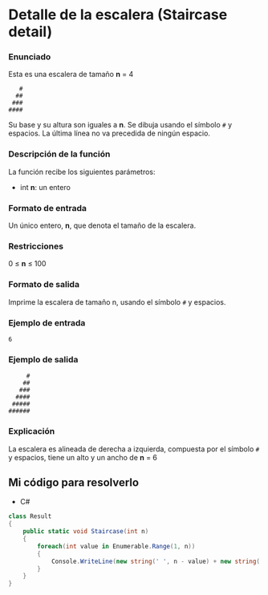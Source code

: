# Detalle de la escalera (Staircase detail)

### Enunciado

Esta es una escalera de tamaño **n** = 4

```
   #
  ##
 ###
####
```

Su base y su altura son iguales a **n**. Se dibuja usando el símbolo `#` y espacios. La última línea no va precedida de ningún espacio.

### Descripción de la función

La función recibe los siguientes parámetros:

- int **n**: un entero

### Formato de entrada

Un único entero, **n**, que denota el tamaño de la escalera.

### Restricciones

0 ≤ **n** ≤ 100

### Formato de salida

Imprime la escalera de tamaño n, usando el símbolo `#` y espacios.

### Ejemplo de entrada

```
6
```

### Ejemplo de salida

```
     #
    ##
   ###
  ####
 #####
######
```

### Explicación

La escalera es alineada de derecha a izquierda, compuesta por el símbolo `#` y espacios, tiene un alto y un ancho de **n** = 6

## Mi código para resolverlo

- C#

```csharp
class Result
{
    public static void Staircase(int n)
    {
        foreach(int value in Enumerable.Range(1, n))
        {
            Console.WriteLine(new string(' ', n - value) + new string('#', value));
        }
    }
}
```